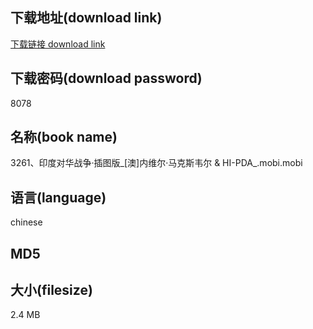 ## 下载地址(download link)
[下载链接 download link](https://voluble-croquembouche-d321dc.netlify.app/?s=3261%E3%80%81%E5%8D%B0%E5%BA%A6%E5%AF%B9%E5%8D%8E%E6%88%98%E4%BA%89%C2%B7%E6%8F%92%E5%9B%BE%E7%89%88_%5B%E6%BE%B3%5D%E5%86%85%E7%BB%B4%E5%B0%94%C2%B7%E9%A9%AC%E5%85%8B%E6%96%AF%E9%9F%A6%E5%B0%94+%26+HI-PDA_.mobi)

## 下载密码(download password)
8078

## 名称(book name)
3261、印度对华战争·插图版_[澳]内维尔·马克斯韦尔 & HI-PDA_.mobi.mobi

## 语言(language)
chinese

## MD5


## 大小(filesize)
2.4 MB
